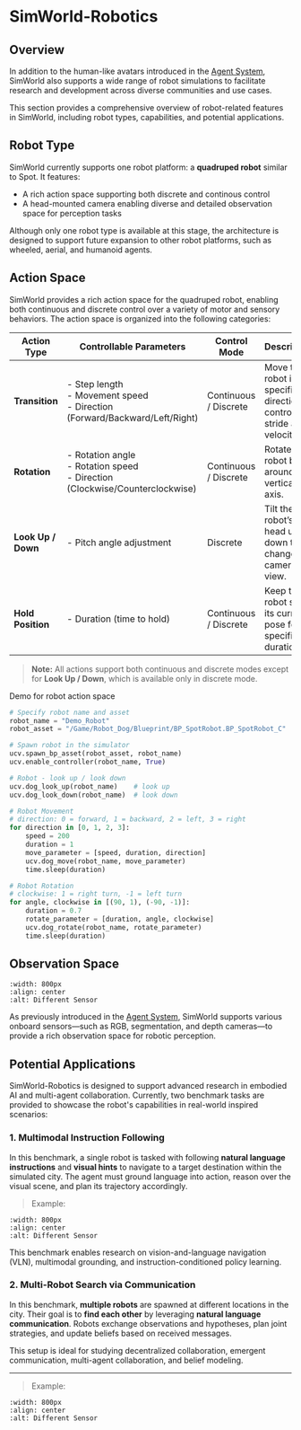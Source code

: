 # SimWorld-Robotics
## Overview

In addition to the human-like avatars introduced in the [Agent System](../components/agent_system.md), SimWorld also supports a wide range of robot simulations to facilitate research and development across diverse communities and use cases.
 
This section provides a comprehensive overview of robot-related features in SimWorld, including robot types, capabilities, and potential applications.

## Robot Type

SimWorld currently supports one robot platform: a **quadruped robot** similar to Spot. It features:

- A rich action space supporting both discrete and continous control
- A head-mounted camera enabling diverse and detailed observation space for perception tasks    

Although only one robot type is available at this stage, the architecture is designed to support future expansion to other robot platforms, such as wheeled, aerial, and humanoid agents.

## Action Space

SimWorld provides a rich action space for the quadruped robot, enabling both continuous and discrete control over a variety of motor and sensory behaviors. The action space is organized into the following categories:

| **Action Type**     | **Controllable Parameters**                                                 | **Control Mode**             | **Description**                                                                 |
|---------------------|------------------------------------------------------------------------------|-------------------------------|---------------------------------------------------------------------------------|
| **Transition**      | - Step length<br>- Movement speed<br>- Direction (Forward/Backward/Left/Right) | Continuous / Discrete         | Move the robot in a specified direction, controlling stride and velocity.       |
| **Rotation**        | - Rotation angle<br>- Rotation speed<br>- Direction (Clockwise/Counterclockwise) | Continuous / Discrete         | Rotate the robot body around its vertical axis.                                |
| **Look Up / Down**  | - Pitch angle adjustment                                                    | Discrete                      | Tilt the robot’s head up or down to change the camera view.                    |
| **Hold Position**   | - Duration (time to hold)                                                   | Continuous / Discrete         | Keep the robot still in its current pose for a specified duration.             |

> **Note:** All actions support both continuous and discrete modes except for **Look Up / Down**, which is available only in discrete mode. 


Demo for robot action space

```python
# Specify robot name and asset
robot_name = "Demo_Robot"
robot_asset = "/Game/Robot_Dog/Blueprint/BP_SpotRobot.BP_SpotRobot_C"

# Spawn robot in the simulator
ucv.spawn_bp_asset(robot_asset, robot_name)
ucv.enable_controller(robot_name, True)

# Robot - look up / look down
ucv.dog_look_up(robot_name)    # look up
ucv.dog_look_down(robot_name)  # look down

# Robot Movement
# direction: 0 = forward, 1 = backward, 2 = left, 3 = right
for direction in [0, 1, 2, 3]:
    speed = 200
    duration = 1
    move_parameter = [speed, duration, direction]
    ucv.dog_move(robot_name, move_parameter)
    time.sleep(duration)

# Robot Rotation
# clockwise: 1 = right turn, -1 = left turn
for angle, clockwise in [(90, 1), (-90, -1)]:
    duration = 0.7
    rotate_parameter = [duration, angle, clockwise]
    ucv.dog_rotate(robot_name, rotate_parameter)
    time.sleep(duration)

```

## Observation Space
```{image} ../assets/sensor.png 
:width: 800px
:align: center
:alt: Different Sensor
```
As previously introduced in the [Agent System](../components/agent_system.md), SimWorld supports various onboard sensors—such as RGB, segmentation, and depth cameras—to provide a rich observation space for robotic perception.

## Potential Applications

SimWorld-Robotics is designed to support advanced research in embodied AI and multi-agent collaboration. Currently, two benchmark tasks are provided to showcase the robot's capabilities in real-world inspired scenarios:

### 1. Multimodal Instruction Following

In this benchmark, a single robot is tasked with following **natural language instructions** and **visual hints** to navigate to a target destination within the simulated city. The agent must ground language into action, reason over the visual scene, and plan its trajectory accordingly.

> Example:  
```{image} ../assets/IllustrationOfMMNav.png 
:width: 800px
:align: center
:alt: Different Sensor
```

This benchmark enables research on vision-and-language navigation (VLN), multimodal grounding, and instruction-conditioned policy learning.

### 2. Multi-Robot Search via Communication

In this benchmark, **multiple robots** are spawned at different locations in the city. Their goal is to **find each other** by leveraging **natural language communication**. Robots exchange observations and hypotheses, plan joint strategies, and update beliefs based on received messages.

This setup is ideal for studying decentralized collaboration, emergent communication, multi-agent collaboration, and belief modeling.

---

> Example: 
```{image} ../assets/IllustrationOfMRS.png 
:width: 800px
:align: center
:alt: Different Sensor
```